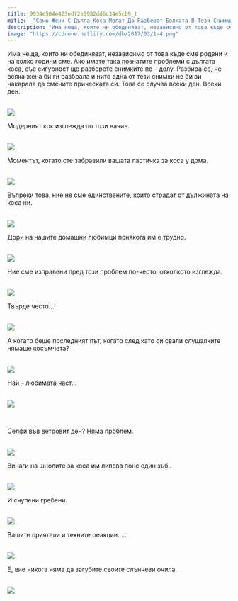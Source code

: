 ```yaml
---
title: 9934e504e423edf2e5982dd6c34e5cb9_t
mitle:  "Само Жени С Дълга Коса Могат Да Разберат Болката В Тези Снимки!"
description: "Има неща, които ни обединяват, независимо от това къде сме родени и на колко години сме. Ако имате така познатите проблеми с дългата коса, със сигурност ще разберете "
image: "https://cdnone.netlify.com/db/2017/03/1-4.png"
---
```


 <p>Има неща, които ни обединяват, независимо от това къде сме родени и на колко години сме. Ако имате така познатите проблеми с дългата коса, със сигурност ще разберете снимките по – долу. Разбира се, че всяка жена би ги разбрала и нито една от тези снимки не би ви накарала да смените прическата си. Това се случва всеки ден. Всеки ден.</p>       <p> <br/><img src="https://cdnone.netlify.com/db/2017/03/1-4.png"/></p> <p>Модерният кок изглежда по този начин.</p> <p> <br/><img src="https://cdnone.netlify.com/db/2017/03/2-4.png"/></p>      <p>Моментът, когато сте забравили вашата ластичка за коса у дома.</p> <p> <br/><img src="https://cdnone.netlify.com/db/2017/03/3-4.png"/></p>  <p>Въпреки това, ние не сме единствените, които страдат от дължината на коса ни.</p> <p> <br/><img src="https://cdnone.netlify.com/db/2017/03/4-4.png"/></p>      <p>Дори на нашите домашни любимци понякога им е трудно.</p> <p> <br/><img src="https://cdnone.netlify.com/db/2017/03/5-4.png"/></p> <p>Ние сме изправени пред този проблем по-често, отколкото изглежда.</p> <p> <br/><img src="https://cdnone.netlify.com/db/2017/03/6-5.png"/></p> <p>Твърде често…!</p> <p> <br/><img src="https://cdnone.netlify.com/db/2017/03/7-3.png"/></p>      <p>А когато беше последният път, когато след като си свали слушалките нямаше косъмчета?</p> <p> <br/><img src="https://cdnone.netlify.com/db/2017/03/8-4.png"/></p>  <p>Най – любимата част…</p> <p> <br/><img src="https://cdnone.netlify.com/db/2017/03/9-3.png"/></p>      <p> </p> <p>Селфи във ветровит ден? Няма проблем.</p> <p> <br/><img src="https://cdnone.netlify.com/db/2017/03/11-3.png"/></p> <p>Винаги на шнолите за коса им липсва поне един зъб..</p> <p> <br/><img src="https://cdnone.netlify.com/db/2017/03/12-2.png"/></p> <p>И счупени гребени.</p> <p> <br/><img src="https://cdnone.netlify.com/db/2017/03/13-2.png"/></p> <p>Вашите приятели и техните реакции…..</p> <p> <br/><img src="https://cdnone.netlify.com/db/2017/03/14-1.png"/></p>  <p>Е, вие никога няма да загубите своите слънчеви очила.</p> <p> <br/><img src="https://cdnone.netlify.com/db/2017/03/15.png"/></p>       